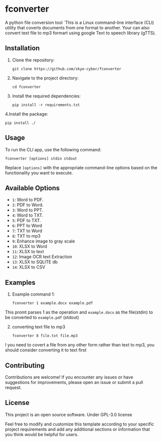 # fconverter
A python file conversion tool 
`This is a Linux command-line interface (CLI) utility that coverts documents from one format to another.
Your can also convert text file to mp3 formart using google Text to speech library (gTTS).

## Installation

1. Clone the repository:

   ```shell
   git clone https://github.com/skye-cyber/fconverter
   ```

2. Navigate to the project directory:

   ```shell
   cd fconverter
   ```

3. Install the required dependencies:

   ```shell
   pip install -r requirements.txt
   ```
4.Install the package:
   ```shell
   pip install ./
   ```

## Usage

To run the CLI app, use the following command:

```shell
fconverter [options] stdin stdout
```

Replace `[options]` with the appropriate command-line options based on the functionality you want to execute.

## Available Options

- `1`: Word to PDF.
- `2`: PDF to Word.
- `3`: Word to PPT.
- `4`: Word to TXT.
- `5`: PDF to TXT.
- `6`: PPT to Word
- `7`: TXT to Word
- `8`: TXT to mp3
- `9`: Enhance image to gray scale
- `10`: XLSX to Word
- `11`: XLSX to text
- `12`: Image OCR text Extraction
- `13`: XLSX to SQLITE db
- `14`: XLSX to CSV
## Examples

1. Example command 1:

   ```shell
   fconverter 1 example.docx example.pdf
   ```

  This promt parses 1 as the operation and ```example.docx``` as the file(stdin) to be converted to ```example.pdf``` (stdout)

2. converting text file to mp3
   ```shell
   fconverter 8 file.txt file.mp3
   ```

I you need to covert a file from any other form rather than text to mp3, you should consider converting it to text first

## Contributing

Contributions are welcome! If you encounter any issues or have suggestions for improvements, please open an issue or submit a pull request.

## License

This project is an open source software. Under GPL-3.0 license


Feel free to modify and customize this template according to your specific project requirements and add any additional sections or information that you think would be helpful for users.

